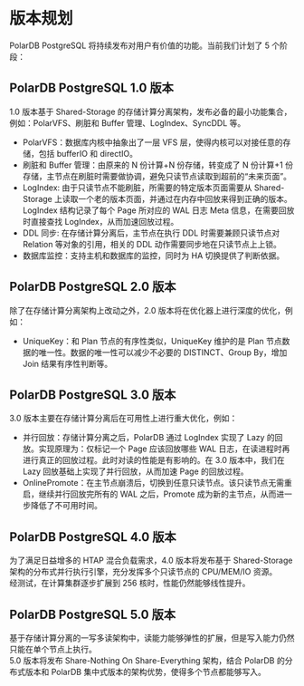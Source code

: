 # 版本规划

PolarDB PostgreSQL 将持续发布对用户有价值的功能。当前我们计划了 5 个阶段：

## PolarDB PostgreSQL 1.0 版本

1.0 版本基于 Shared-Storage 的存储计算分离架构，发布必备的最小功能集合，例如：PolarVFS、刷脏和 Buffer 管理、LogIndex、SyncDDL 等。

- PolarVFS：数据库内核中抽象出了一层 VFS 层，使得内核可以对接任意的存储，包括 bufferIO 和 directIO。
- 刷脏和 Buffer 管理：由原来的 N 份计算+N 份存储，转变成了 N 份计算+1 份存储，主节点在刷脏时需要做协调，避免只读节点读取到超前的“未来页面”。
- LogIndex: 由于只读节点不能刷脏，所需要的特定版本页面需要从 Shared-Storage 上读取一个老的版本页面，并通过在内存中回放来得到正确的版本。LogIndex 结构记录了每个 Page 所对应的 WAL 日志 Meta 信息，在需要回放时直接查找 LogIndex，从而加速回放过程。
- DDL 同步: 在存储计算分离后，主节点在执行 DDL 时需要兼顾只读节点对 Relation 等对象的引用，相关的 DDL 动作需要同步地在只读节点上上锁。
- 数据库监控：支持主机和数据库的监控，同时为 HA 切换提供了判断依据。

## PolarDB PostgreSQL 2.0 版本

除了在存储计算分离架构上改动之外，2.0 版本将在优化器上进行深度的优化，例如：

- UniqueKey：和 Plan 节点的有序性类似，UniqueKey 维护的是 Plan 节点数据的唯一性。数据的唯一性可以减少不必要的 DISTINCT、Group By，增加 Join 结果有序性判断等。

## PolarDB PostgreSQL 3.0 版本

3.0 版本主要在存储计算分离后在可用性上进行重大优化，例如：

- 并行回放：存储计算分离之后，PolarDB 通过 LogIndex 实现了 Lazy 的回放。实现原理为：仅标记一个 Page 应该回放哪些 WAL 日志，在读进程时再进行真正的回放过程。此时对读的性能是有影响的。在 3.0 版本中，我们在 Lazy 回放基础上实现了并行回放，从而加速 Page 的回放过程。
- OnlinePromote：在主节点崩溃后，切换到任意只读节点。该只读节点无需重启，继续并行回放完所有的 WAL 之后，Promote 成为新的主节点，从而进一步降低了不可用时间。

## PolarDB PostgreSQL 4.0 版本

为了满足日益增多的 HTAP 混合负载需求，4.0 版本将发布基于 Shared-Storage 架构的分布式并行执行引擎，充分发挥多个只读节点的 CPU/MEM/IO 资源。  
经测试，在计算集群逐步扩展到 256 核时，性能仍然能够线性提升。

## PolarDB PostgreSQL 5.0 版本

基于存储计算分离的一写多读架构中，读能力能够弹性的扩展，但是写入能力仍然只能在单个节点上执行。  
5.0 版本将发布 Share-Nothing On Share-Everything 架构，结合 PolarDB 的分布式版本和 PolarDB 集中式版本的架构优势，使得多个节点都能够写入。
